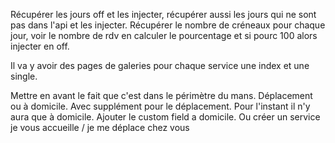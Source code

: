 Récupérer les jours off et les injecter, récupérer aussi les jours qui ne sont pas dans l'api et les injecter. 
Récupérer le nombre de créneaux pour chaque jour, voir le nombre de rdv en calculer le pourcentage et si pourc 100 alors injecter en off.





Il va y avoir des pages de galeries pour chaque service
une index et une single.


Mettre en avant le fait que c'est dans le périmètre du mans.
Déplacement ou à domicile. Avec supplément pour le déplacement. Pour l'instant il n'y aura que à domicile.
Ajouter le custom field a domicile.
Ou créer un service je vous accueille / je me déplace chez vous